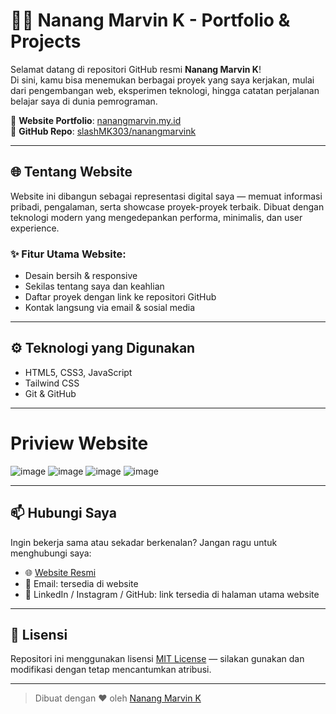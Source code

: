 # 👨‍💻 Nanang Marvin K - Portfolio & Projects

Selamat datang di repositori GitHub resmi **Nanang Marvin K**!  
Di sini, kamu bisa menemukan berbagai proyek yang saya kerjakan, mulai dari pengembangan web, eksperimen teknologi, hingga catatan perjalanan belajar saya di dunia pemrograman.

🔗 **Website Portfolio**: [nanangmarvin.my.id](https://nanangmarvin.my.id)  
📁 **GitHub Repo**: [slashMK303/nanangmarvink](https://github.com/slashMK303/nanangmarvink)

---

## 🌐 Tentang Website

Website ini dibangun sebagai representasi digital saya — memuat informasi pribadi, pengalaman, serta showcase proyek-proyek terbaik. Dibuat dengan teknologi modern yang mengedepankan performa, minimalis, dan user experience.

### ✨ Fitur Utama Website:
- Desain bersih & responsive
- Sekilas tentang saya dan keahlian
- Daftar proyek dengan link ke repositori GitHub
- Kontak langsung via email & sosial media

---

## ⚙️ Teknologi yang Digunakan

- HTML5, CSS3, JavaScript
- Tailwind CSS
- Git & GitHub

---

# Priview Website
![image](https://github.com/user-attachments/assets/a35c29f0-ab8c-4bba-816c-36690d48398a)
![image](https://github.com/user-attachments/assets/49d083fe-204c-46ad-9501-6d07a2f52c80)
![image](https://github.com/user-attachments/assets/debd240d-dd6e-42a2-bc76-6b48c7e8064c)
![image](https://github.com/user-attachments/assets/9615338c-34a7-4358-aea3-a19ee9107ebb)

---

## 📫 Hubungi Saya

Ingin bekerja sama atau sekadar berkenalan? Jangan ragu untuk menghubungi saya:

- 🌐 [Website Resmi](https://nanangmarvin.my.id)
- 📧 Email: tersedia di website
- 🧠 LinkedIn / Instagram / GitHub: link tersedia di halaman utama website

---

## 📝 Lisensi

Repositori ini menggunakan lisensi [MIT License](LICENSE) — silakan gunakan dan modifikasi dengan tetap mencantumkan atribusi.

---

> Dibuat dengan ❤️ oleh [Nanang Marvin K](https://nanangmarvin.my.id)
